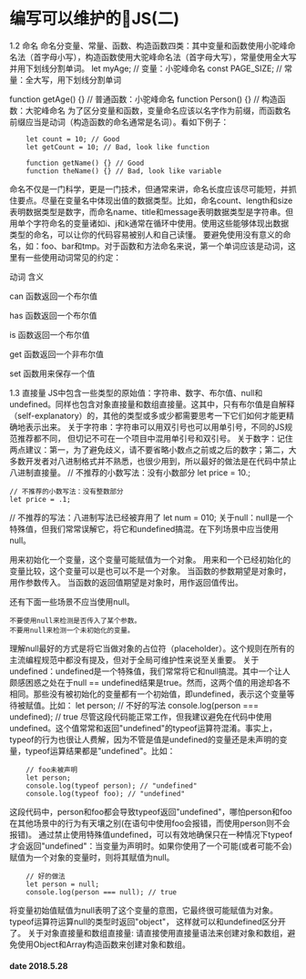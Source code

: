 # 编写可以维护的JS(二)

1.2 命名
命名分变量、常量、函数、构造函数四类：其中变量和函数使用小驼峰命名法（首字母小写），构造函数使用大驼峰命名法（首字母大写），常量使用全大写并用下划线分割单词。
let myAge; // 变量：小驼峰命名
const PAGE_SIZE; // 常量：全大写，用下划线分割单词

function getAge() {} // 普通函数：小驼峰命名
function Person() {} // 构造函数：大驼峰命名
为了区分变量和函数，变量命名应该以名字作为前缀，而函数名前缀应当是动词（构造函数的命名通常是名词）。看如下例子：
```
    let count = 10; // Good
    let getCount = 10; // Bad, look like function

    function getName() {} // Good
    function theName() {} // Bad, look like variable
```

命名不仅是一门科学，更是一门技术，但通常来讲，命名长度应该尽可能短，并抓住要点。尽量在变量名中体现出值的数据类型。比如，命名count、length和size表明数据类型是数字，而命名name、title和message表明数据类型是字符串。但用单个字符命名的变量诸如i、j和k通常在循环中使用。使用这些能够体现出数据类型的命名，可以让你的代码容易被别人和自己读懂。
要避免使用没有意义的命名，如：foo、bar和tmp。对于函数和方法命名来说，第一个单词应该是动词，这里有一些使用动词常见的约定：



动词
含义




can
函数返回一个布尔值


has
函数返回一个布尔值


is
函数返回一个布尔值


get
函数返回一个非布尔值


set
函数用来保存一个值



1.3 直接量
JS中包含一些类型的原始值：字符串、数字、布尔值、null和undefined。同样也包含对象直接量和数组直接量。这其中，只有布尔值是自解释（self-explanatory）的，其他的类型或多或少都需要思考一下它们如何才能更精确地表示出来。
关于字符串：字符串可以用双引号也可以用单引号，不同的JS规范推荐都不同， 但切记不可在一个项目中混用单引号和双引号。
关于数字：记住两点建议：第一，为了避免歧义，请不要省略小数点之前或之后的数字；第二，大多数开发者对八进制格式并不熟悉，也很少用到，所以最好的做法是在代码中禁止八进制直接量。
    // 不推荐的小数写法：没有小数部分
    let price = 10.;

    // 不推荐的小数写法：没有整数部分
    let price = .1;

// 不推荐的写法：八进制写法已经被弃用了
let num = 010;
关于null：null是一个特殊值，但我们常常误解它，将它和undefined搞混。在下列场景中应当使用null。

用来初始化一个变量，这个变量可能赋值为一个对象。
用来和一个已经初始化的变量比较，这个变量可以是也可以不是一个对象。
当函数的参数期望是对象时，用作参数传入。
当函数的返回值期望是对象时，用作返回值传出。

还有下面一些场景不应当使用null。

    不要使用null来检测是否传入了某个参数。
    不要用null来检测一个未初始化的变量。

理解null最好的方式是将它当做对象的占位符（placeholder）。这个规则在所有的主流编程规范中都没有提及，但对于全局可维护性来说至关重要。
关于undefined：undefined是一个特殊值，我们常常将它和null搞混。其中一个让人颇感困惑之处在于null == undefined结果是true。然而，这两个值的用途却各不相同。那些没有被初始化的变量都有一个初始值，即undefined，表示这个变量等待被赋值。比如：
    let person; // 不好的写法
    console.log(person === undefined); // true
尽管这段代码能正常工作，但我建议避免在代码中使用undefined。这个值常常和返回"undefined"的typeof运算符混淆。事实上，typeof的行为也很让人费解，因为不管是值是undefined的变量还是未声明的变量，typeof运算结果都是"undefined"。比如：
```
    // foo未被声明
    let person;
    console.log(typeof person); // "undefined"
    console.log(typeof foo); // "undefined"
```

这段代码中，person和foo都会导致typeof返回"undefined"，哪怕person和foo在其他场景中的行为有天壤之别(在语句中使用foo会报错，而使用person则不会报错)。
通过禁止使用特殊值undefined，可以有效地确保只在一种情况下typeof才会返回"undefined"：当变量为声明时。如果你使用了一个可能(或者可能不会)赋值为一个对象的变量时，则将其赋值为null。
```
    // 好的做法
    let person = null;
    console.log(person === null); // true
```
将变量初始值赋值为null表明了这个变量的意图，它最终很可能赋值为对象。typeof运算符运算null的类型时返回"object"， 这样就可以和undefined区分开了。
关于对象直接量和数组直接量: 请直接使用直接量语法来创建对象和数组，避免使用Object和Array构造函数来创建对象和数组。

#### date 2018.5.28
